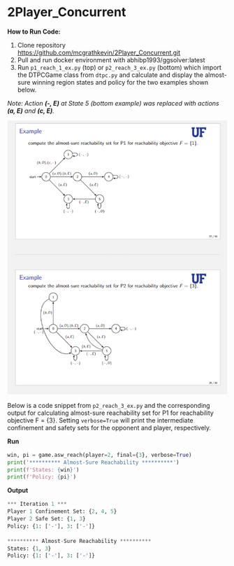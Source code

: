 # 2Player_Concurrent

**How to Run Code:**
1. Clone repository https://github.com/mcgrathkevin/2Player_Concurrent.git
2. Pull and run docker environment with abhibp1993/ggsolver:latest
3. Run ```p1_reach_1_ex.py``` (top) or ```p2_reach_3_ex.py``` (bottom) which import the DTPCGame class from ```dtpc.py``` and calculate and display the almost-sure winning region states and policy for the two examples shown below.

*Note: Action **(-, E)** at State 5 (bottom example) was replaced with actions **(a, E)** and **(c, E)**.*


![examples](examples.png)

Below is a code snippet from ```p2_reach_3_ex.py```  and the corresponding output for calculating almost-sure reachability set for P1 for reachability objective F = {3}. Setting ```verbose=True``` will print the intermediate confinement and safety sets for the opponent and player, respectively.

**Run**

```python
win, pi = game.asw_reach(player=2, final={3}, verbose=True)
print('********** Almost-Sure Reachability **********')
print(f'States: {win}')
print(f'Policy: {pi}')
```

**Output**
```python
*** Iteration 1 ***
Player 1 Confinement Set: {2, 4, 5}
Player 2 Safe Set: {1, 3} 
Policy: {1: ['-'], 3: ['-']}

********** Almost-Sure Reachability **********
States: {1, 3}
Policy: {1: ['-'], 3: ['-']}
```
